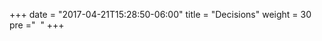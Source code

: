 +++
date = "2017-04-21T15:28:50-06:00"
title = "Decisions"
weight = 30
pre ="<i class='fa fa-gavel'></i>&nbsp;&nbsp;"
+++